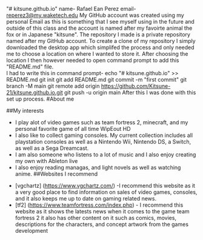 "# kitsune.github.io" 
name- Rafael Ean Perez 
email- reperez3@my.waketech.edu
My GitHub account was created using my personal Email as this is something that I see myself using in the future and outside of this class and the account is named after my favoirte animal the fox or in Japanese "kitsune".
The repository I made is a private repository named after my GitHub account.
To create a clone of my repository I simply downloaded the desktop app which simplifed the process and only needed me to choose a location on where I wanted to store it. After choosing the location I then however needed to open command prompt to add this "README.md" file.       
I had to write this in command prompt-
echo "# kitsune.github.io" >> README.md
git init
git add README.md
git commit -m "first commit"
git branch -M main
git remote add origin https://github.com/Kitsune-21/kitsune.github.io.git
git push -u origin main
After this I was done with this set up process.
#About me

##My interests 
* I play alot of video games such as team fortress 2, minecraft, and my personal favorite game of all time WipEout HD
* I also like to collect gaming consoles. My current collection includes all playstation consoles as well as a Nintendo Wii, Nintendo DS, a Switch, as well as a Sega Dreamcast.
* I am also someone who listens to a lot of music and I also enjoy creating my own with Ableton live 
* I also enjoy reading managas, and light novels as well as watching anime. 
##Websites I recommend
- [vgchartz] (https://www.vgchartz.com/) -I recommend this website as it a very good place to find information on sales of video games, consoles, and it also keeps me up to date on gaming related news.
- [tf2] (https://www.teamfortress.com/index.php) - I recommend this website as it shows the latests news when it comes to the game team fortress 2 it also has other content on it such as comics, movies, descriptions for the characters, and concept artwork 
from the games development  


